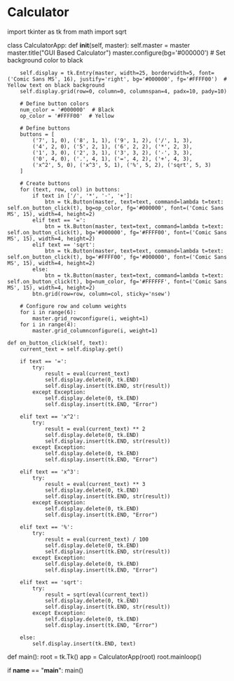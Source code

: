 # Calculator
import tkinter as tk
from math import sqrt

class CalculatorApp:
    def __init__(self, master):
        self.master = master
        master.title("GUI Based Calculator")
        master.configure(bg='#000000')  # Set background color to black

        self.display = tk.Entry(master, width=25, borderwidth=5, font=('Comic Sans MS', 16), justify='right', bg='#000000', fg='#FFFF00')  # Yellow text on black background
        self.display.grid(row=0, column=0, columnspan=4, padx=10, pady=10)

        # Define button colors
        num_color = '#000000'  # Black
        op_color = '#FFFF00'  # Yellow

        # Define buttons
        buttons = [
            ('7', 1, 0), ('8', 1, 1), ('9', 1, 2), ('/', 1, 3),
            ('4', 2, 0), ('5', 2, 1), ('6', 2, 2), ('*', 2, 3),
            ('1', 3, 0), ('2', 3, 1), ('3', 3, 2), ('-', 3, 3),
            ('0', 4, 0), ('.', 4, 1), ('=', 4, 2), ('+', 4, 3),
            ('x^2', 5, 0), ('x^3', 5, 1), ('%', 5, 2), ('sqrt', 5, 3)
        ]

        # Create buttons
        for (text, row, col) in buttons:
            if text in ['/', '*', '-', '+']:
                btn = tk.Button(master, text=text, command=lambda t=text: self.on_button_click(t), bg=op_color, fg='#000000', font=('Comic Sans MS', 15), width=4, height=2)
            elif text == '=':
                btn = tk.Button(master, text=text, command=lambda t=text: self.on_button_click(t), bg='#000000', fg='#FFFF00', font=('Comic Sans MS', 15), width=4, height=2)
            elif text == 'sqrt':
                btn = tk.Button(master, text=text, command=lambda t=text: self.on_button_click(t), bg='#FFFF00', fg='#000000', font=('Comic Sans MS', 15), width=4, height=2)
            else:
                btn = tk.Button(master, text=text, command=lambda t=text: self.on_button_click(t), bg=num_color, fg='#FFFFFF', font=('Comic Sans MS', 15), width=4, height=2)
            btn.grid(row=row, column=col, sticky='nsew')

        # Configure row and column weights
        for i in range(6):
            master.grid_rowconfigure(i, weight=1)
        for i in range(4):
            master.grid_columnconfigure(i, weight=1)

    def on_button_click(self, text):
        current_text = self.display.get()

        if text == '=':
            try:
                result = eval(current_text)
                self.display.delete(0, tk.END)
                self.display.insert(tk.END, str(result))
            except Exception:
                self.display.delete(0, tk.END)
                self.display.insert(tk.END, "Error")

        elif text == 'x^2':
            try:
                result = eval(current_text) ** 2
                self.display.delete(0, tk.END)
                self.display.insert(tk.END, str(result))
            except Exception:
                self.display.delete(0, tk.END)
                self.display.insert(tk.END, "Error")

        elif text == 'x^3':
            try:
                result = eval(current_text) ** 3
                self.display.delete(0, tk.END)
                self.display.insert(tk.END, str(result))
            except Exception:
                self.display.delete(0, tk.END)
                self.display.insert(tk.END, "Error")

        elif text == '%':
            try:
                result = eval(current_text) / 100
                self.display.delete(0, tk.END)
                self.display.insert(tk.END, str(result))
            except Exception:
                self.display.delete(0, tk.END)
                self.display.insert(tk.END, "Error")

        elif text == 'sqrt':
            try:
                result = sqrt(eval(current_text))
                self.display.delete(0, tk.END)
                self.display.insert(tk.END, str(result))
            except Exception:
                self.display.delete(0, tk.END)
                self.display.insert(tk.END, "Error")

        else:
            self.display.insert(tk.END, text)

def main():
    root = tk.Tk()
    app = CalculatorApp(root)
    root.mainloop()

if __name__ == "__main__":
    main()

